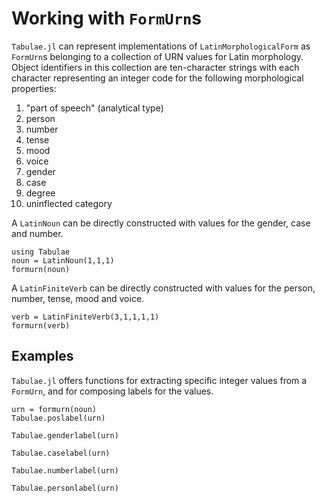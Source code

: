 
# Working with `FormUrn`s



`Tabulae.jl` can represent implementations of `LatinMorphologicalForm` as `FormUrn`s belonging to a collection of URN values for Latin morphology.  Object identifiers in this collection are ten-character strings with each character representing an integer code for the following morphological properties:

1. "part of speech" (analytical type)
2. person
3. number
4. tense
5. mood
6. voice
7. gender
8. case
9. degree
10. uninflected category


A `LatinNoun` can be directly constructed with values for the gender, case and number.

```@example intro
using Tabulae
noun = LatinNoun(1,1,1)
formurn(noun)
```

A `LatinFiniteVerb` can be directly constructed with values for the person, number, tense, mood and voice.

```@example intro
verb = LatinFiniteVerb(3,1,1,1,1)
formurn(verb)
```


## Examples

`Tabulae.jl` offers functions for extracting specific integer values from a `FormUrn`, and for composing labels for the values.


```@example intro
urn = formurn(noun)
Tabulae.poslabel(urn)
```

```@example intro
Tabulae.genderlabel(urn)
```


```@example intro
Tabulae.caselabel(urn)
```


```@example intro
Tabulae.numberlabel(urn)
```

```@example intro
Tabulae.personlabel(urn)
```